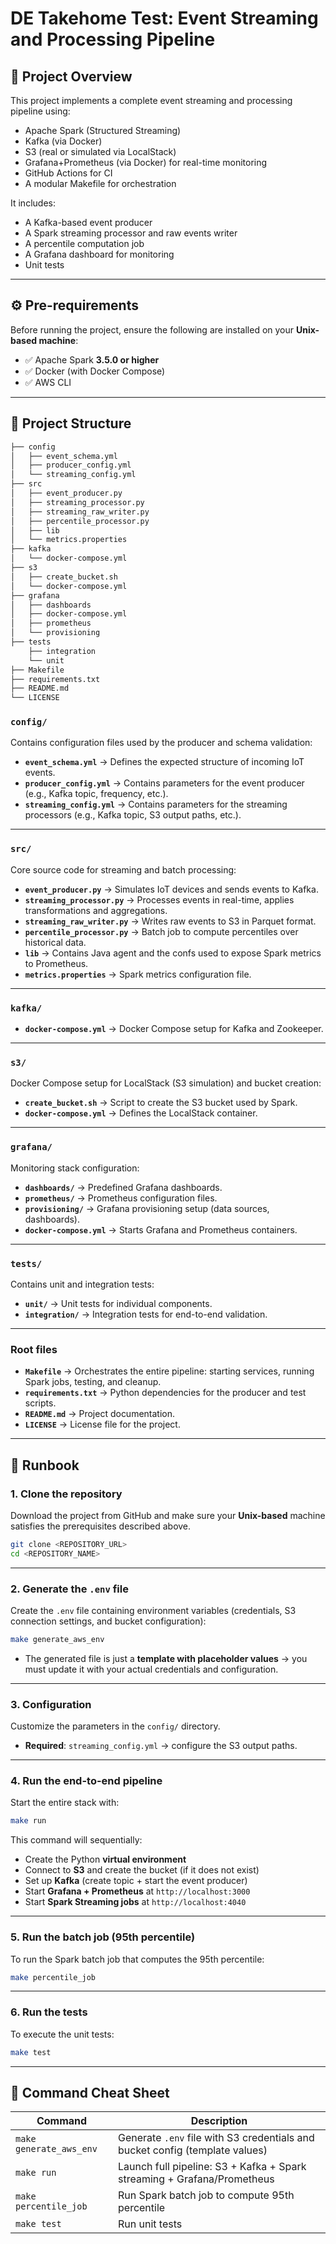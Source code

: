 # DE Takehome Test: Event Streaming and Processing Pipeline

## 📖 Project Overview

This project implements a complete event streaming and processing pipeline using:

- Apache Spark (Structured Streaming)
- Kafka (via Docker)
- S3 (real or simulated via LocalStack)
- Grafana+Prometheus (via Docker) for real-time monitoring
- GitHub Actions for CI
- A modular Makefile for orchestration

It includes:
- A Kafka-based event producer
- A Spark streaming processor and raw events writer
- A percentile computation job
- A Grafana dashboard for monitoring
- Unit tests

---

## ⚙️ Pre-requirements

Before running the project, ensure the following are installed on your **Unix-based machine**:

- ✅ Apache Spark **3.5.0 or higher**
- ✅ Docker (with Docker Compose)
- ✅ AWS CLI

---

## 📂 Project Structure

```bash
├── config
│   ├── event_schema.yml
│   ├── producer_config.yml
│   └── streaming_config.yml
├── src
│   ├── event_producer.py
│   ├── streaming_processor.py
│   ├── streaming_raw_writer.py
│   ├── percentile_processor.py
│   ├── lib
│   └── metrics.properties
├── kafka
│   └── docker-compose.yml
├── s3
│   ├── create_bucket.sh
│   └── docker-compose.yml
├── grafana
│   ├── dashboards
│   ├── docker-compose.yml
│   ├── prometheus
│   └── provisioning
├── tests
    ├── integration
    └── unit
├── Makefile
├── requirements.txt
├── README.md
└── LICENSE
```
### `config/`
Contains configuration files used by the producer and schema validation:
- **`event_schema.yml`** → Defines the expected structure of incoming IoT events.  
- **`producer_config.yml`** → Contains parameters for the event producer (e.g., Kafka topic, frequency, etc.).  
- **`streaming_config.yml`** → Contains parameters for the streaming processors (e.g., Kafka topic, S3 output paths, etc.). 

---

### `src/`
Core source code for streaming and batch processing:
- **`event_producer.py`** → Simulates IoT devices and sends events to Kafka.  
- **`streaming_processor.py`** → Processes events in real-time, applies transformations and aggregations.  
- **`streaming_raw_writer.py`** → Writes raw events to S3 in Parquet format.  
- **`percentile_processor.py`** → Batch job to compute percentiles over historical data.  
- **`lib`** → Contains Java agent and the confs used to expose Spark metrics to Prometheus.  
- **`metrics.properties`** → Spark metrics configuration file.  

---

### `kafka/`
- **`docker-compose.yml`** → Docker Compose setup for Kafka and Zookeeper.  

---

### `s3/`
Docker Compose setup for LocalStack (S3 simulation) and bucket creation:
- **`create_bucket.sh`** → Script to create the S3 bucket used by Spark.  
- **`docker-compose.yml`** → Defines the LocalStack container.  

---

### `grafana/`
Monitoring stack configuration:
- **`dashboards/`** → Predefined Grafana dashboards.  
- **`prometheus/`** → Prometheus configuration files.  
- **`provisioning/`** → Grafana provisioning setup (data sources, dashboards).  
- **`docker-compose.yml`** → Starts Grafana and Prometheus containers.  

---

### `tests/`
Contains unit and integration tests:
- **`unit/`** → Unit tests for individual components.  
- **`integration/`** → Integration tests for end-to-end validation.  

---

### Root files
- **`Makefile`** → Orchestrates the entire pipeline: starting services, running Spark jobs, testing, and cleanup.  
- **`requirements.txt`** → Python dependencies for the producer and test scripts.  
- **`README.md`** → Project documentation.  
- **`LICENSE`** → License file for the project.

---

## 🚀 Runbook

### 1. Clone the repository
Download the project from GitHub and make sure your **Unix-based** machine satisfies the prerequisites described above.

```bash
git clone <REPOSITORY_URL>
cd <REPOSITORY_NAME>
```

---

### 2. Generate the `.env` file
Create the `.env` file containing environment variables (credentials, S3 connection settings, and bucket configuration):

```bash
make generate_aws_env
```

- The generated file is just a **template with placeholder values** → you must update it with your actual credentials and configuration.

---

### 3. Configuration
Customize the parameters in the `config/` directory.  
- **Required**: `streaming_config.yml` → configure the S3 output paths.  

---

### 4. Run the end-to-end pipeline
Start the entire stack with:

```bash
make run
```

This command will sequentially:
- Create the Python **virtual environment**  
- Connect to **S3** and create the bucket (if it does not exist)  
- Set up **Kafka** (create topic + start the event producer)  
- Start **Grafana + Prometheus** at `http://localhost:3000`  
- Start **Spark Streaming jobs** at `http://localhost:4040`  

---

### 5. Run the batch job (95th percentile)
To run the Spark batch job that computes the 95th percentile:

```bash
make percentile_job
```

---

### 6. Run the tests
To execute the unit tests:

```bash
make test
```

---

## 📌 Command Cheat Sheet

| Command                | Description                                                                 |
|-------------------------|-----------------------------------------------------------------------------|
| `make generate_aws_env` | Generate `.env` file with S3 credentials and bucket config (template values) |
| `make run`              | Launch full pipeline: S3 + Kafka + Spark streaming + Grafana/Prometheus      |
| `make percentile_job`   | Run Spark batch job to compute 95th percentile                               |
| `make test`             | Run unit tests                                                              |

